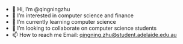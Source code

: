 - 👋 Hi, I’m @qingningzhu
- 👀 I’m interested in computer science and finance
- 🌱 I’m currently learning computer science
- 💞️ I’m looking to collaborate on computer science students
- 📫 How to reach me Email: qingning.zhu@student.adelaide.edu.au

<!---
qingningzhu/qingningzhu is a ✨ special ✨ repository because its `README.md` (this file) appears on your GitHub profile.
You can click the Preview link to take a look at your changes.
--->
